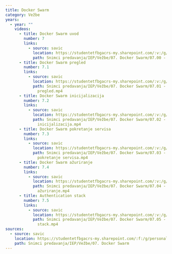 ```yaml
---
title: Docker Swarm
category: Vežbe
years:
  - year: ""
    videos:
      - title: Docker Swarm uvod
        number: 7
        links:
          - source: savic
            location: https://studentetfbgacrs-my.sharepoint.com/:v:/g/personal/sa190595d_student_etf_bg_ac_rs/Eb5iX9u-Nw5ApAw9yYkXxQwB9_MyWyq5SDwpw02ydXgEIQ
            path: Snimci predavanja/IEP/Vežbe/07. Docker Swarm/07.00 - Docker Swarm uvod.mp4
      - title: Docker Swarm pregled
        number: 7.1
        links:
          - source: savic
            location: https://studentetfbgacrs-my.sharepoint.com/:v:/g/personal/sa190595d_student_etf_bg_ac_rs/EavbgMaJ1d1Bl-0P2crTgzsBD9AMGazo7TP8phf_3BHDFg
            path: Snimci predavanja/IEP/Vežbe/07. Docker Swarm/07.01 - Docker Swarm
              pregled.mp4
      - title: Docker Swarm inicijalizacija
        number: 7.2
        links:
          - source: savic
            location: https://studentetfbgacrs-my.sharepoint.com/:v:/g/personal/sa190595d_student_etf_bg_ac_rs/EToKKoPwIdtEoBwTpYQKEkkBgezq5ptJcLtZ5TQ-lO_fLQ
            path: Snimci predavanja/IEP/Vežbe/07. Docker Swarm/07.02 - Docker Swarm
              inicijalizacija.mp4
      - title: Docker Swarm pokretanje servisa
        number: 7.3
        links:
          - source: savic
            location: https://studentetfbgacrs-my.sharepoint.com/:v:/g/personal/sa190595d_student_etf_bg_ac_rs/EUe-NCBl2YpGoWaMXJ_l834BWWfKmyM46Flw9QPjDXh7Zw
            path: Snimci predavanja/IEP/Vežbe/07. Docker Swarm/07.03 - Docker Swarm
              pokretanje servisa.mp4
      - title: Docker Swarm ažuriranje
        number: 7.4
        links:
          - source: savic
            location: https://studentetfbgacrs-my.sharepoint.com/:v:/g/personal/sa190595d_student_etf_bg_ac_rs/EVZQMF70l-lMnBhkqn8NIBABGMh273wijTsefBFaUscYYQ
            path: Snimci predavanja/IEP/Vežbe/07. Docker Swarm/07.04 - Docker Swarm
              ažuriranje.mp4
      - title: Authentication stack
        number: 7.5
        links:
          - source: savic
            location: https://studentetfbgacrs-my.sharepoint.com/:v:/g/personal/sa190595d_student_etf_bg_ac_rs/EdMmZo904qFLseu7ptR1g7EB3_BAYMNbRH160HOnmjUshA
            path: Snimci predavanja/IEP/Vežbe/07. Docker Swarm/07.05 - Authentication
              stack.mp4
sources:
  - source: savic
    location: https://studentetfbgacrs-my.sharepoint.com/:f:/g/personal/sa190595d_student_etf_bg_ac_rs/EvAZ6rpwgkBJio7LYtKkwDkB9VV6bphQYDg2bHydDL4Hqg
    path: Snimci predavanja/IEP/Vežbe/07. Docker Swarm
---
```



